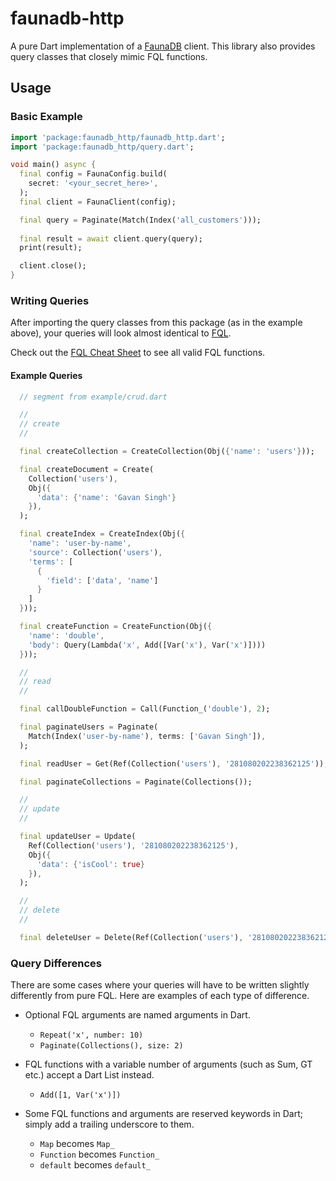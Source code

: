 # faunadb-http

A pure Dart implementation of a [FaunaDB][faunadb] client.
This library also provides query classes that closely mimic FQL functions.

[faunadb]: https://fauna.com/ 


## Usage

### Basic Example

```dart
import 'package:faunadb_http/faunadb_http.dart';
import 'package:faunadb_http/query.dart';

void main() async {
  final config = FaunaConfig.build(
    secret: '<your_secret_here>',
  );
  final client = FaunaClient(config);

  final query = Paginate(Match(Index('all_customers')));
  
  final result = await client.query(query);
  print(result);

  client.close();
}
```

### Writing Queries

After importing the query classes from this package
(as in the example above), your queries will look almost identical to [FQL][fql].

Check out the [FQL Cheat Sheet][cheat_sheet] to see all valid FQL functions.

[fql]: https://docs.fauna.com/fauna/current/api/fql/
[cheat_sheet]: https://docs.fauna.com/fauna/current/api/fql/cheat_sheet

#### Example Queries
```dart
  // segment from example/crud.dart

  //
  // create
  //

  final createCollection = CreateCollection(Obj({'name': 'users'}));

  final createDocument = Create(
    Collection('users'),
    Obj({
      'data': {'name': 'Gavan Singh'}
    }),
  );

  final createIndex = CreateIndex(Obj({
    'name': 'user-by-name',
    'source': Collection('users'),
    'terms': [
      {
        'field': ['data', 'name']
      }
    ]
  }));

  final createFunction = CreateFunction(Obj({
    'name': 'double',
    'body': Query(Lambda('x', Add([Var('x'), Var('x')])))
  }));

  //
  // read
  //

  final callDoubleFunction = Call(Function_('double'), 2);

  final paginateUsers = Paginate(
    Match(Index('user-by-name'), terms: ['Gavan Singh']),
  );

  final readUser = Get(Ref(Collection('users'), '281080202238362125'));

  final paginateCollections = Paginate(Collections());

  //
  // update
  //

  final updateUser = Update(
    Ref(Collection('users'), '281080202238362125'),
    Obj({
      'data': {'isCool': true}
    }),
  );

  //
  // delete
  //

  final deleteUser = Delete(Ref(Collection('users'), '281080202238362125'));

```


### Query Differences

There are some cases where your queries will have to be written slightly differently from pure FQL.
Here are examples of each type of difference.

- Optional FQL arguments are named arguments in Dart.
  - `Repeat('x', number: 10)`
  - `Paginate(Collections(), size: 2)`
  
- FQL functions with a variable number of arguments (such as Sum, GT etc.) accept a Dart List instead.
  - `Add([1, Var('x')])`

- Some FQL functions and arguments are reserved keywords in Dart; simply add a trailing underscore to them.
  - `Map` becomes `Map_`
  - `Function` becomes `Function_`
  - `default` becomes `default_`
 